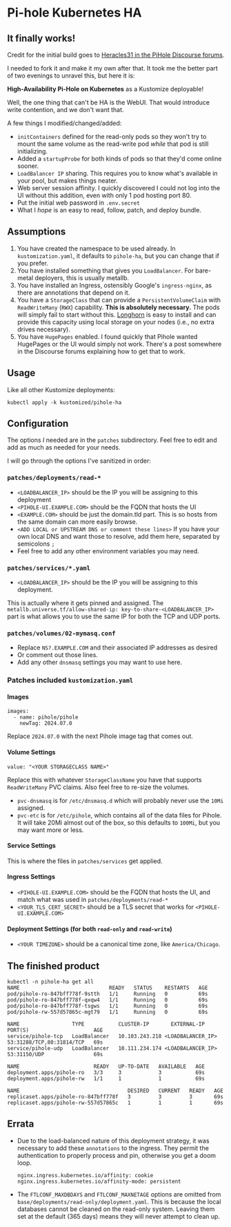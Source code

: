 # Pi-hole Kubernetes HA

## It finally works!

Credit for the initial build goes to [Heracles31 in the PiHole Discourse
forums](https://discourse.pi-hole.net/t/pi-hole-high-availability-with-kubernetes/67505/4).

I needed to fork it and make it my own after that. It took me the better part of
two evenings to unravel this, but here it is:

**High-Availability Pi-Hole on Kubernetes** as a Kustomize deployable!

Well, the one thing that can't be HA is the WebUI. That would introduce write
contention, and we don't want that.

A few things I modified/changed/added:

* `initContainers` defined for the read-only pods so they won't try to mount the
  same volume as the read-write pod *while* that pod is still initializing.
* Added a `startupProbe` for both kinds of pods so that they'd come online sooner.
* `LoadBalancer IP` sharing. This requires you to know what's available in your
  pool, but makes things neater.
* Web server session affinity. I quickly discovered I could not log into the UI
  without this addition, even with only 1 pod hosting port 80.
* Put the initial web password in `.env.secret`
* What I *hope* is an easy to read, follow, patch, and deploy bundle.


## Assumptions

1. You have created the namespace to be used already. In `kustomization.yaml`,
   it defaults to `pihole-ha`, but you can change that if you prefer.
2. You have installed something that gives you `LoadBalancer`. For bare-metal
   deployers, this is usually metallb.
3. You have installed an Ingress, ostensibly Google's `ingress-nginx`, as there
   are annotations that depend on it.
4. You have a `StorageClass` that can provide a `PersistentVolumeClaim` with
   `ReadWriteMany` (`RWX`) capability. **This is absolutely necessary.** The
   pods will simply fail to start without this. [Longhorn](https://longhorn.io)
   is easy to install and can provide this capacity using local storage on your
   nodes (i.e., no extra drives necessary).
5. You have `HugePages` enabled. I found quickly that Pihole wanted HugePages or
   the UI would simply not work. There's a post somewhere in the Discourse forums
   explaining how to get that to work.

## Usage

Like all other Kustomize deployments:

```
kubectl apply -k kustomized/pihole-ha
```

## Configuration

The options *I* needed are in the `patches` subdirectory. Feel free to edit and
add as much as needed for your needs.

I will go through the options I've sanitized in order:

### `patches/deployments/read-*`

* `<LOADBALANCER_IP>` should be the IP you will be assigning to this deployment
* `<PIHOLE-UI.EXAMPLE.COM>` should be the FQDN that hosts the UI
* `<EXAMPLE.COM>` should be just the domain.tld part. This is so hosts from the same domain can more easily browse.
* `<ADD LOCAL or UPSTREAM DNS or comment these lines>` If you have your own local DNS and want those to resolve, add them here, separated by semicolons `;`
* Feel free to add any other environment variables you may need.

### `patches/services/*.yaml`

* `<LOADBALANCER_IP>` should be the IP you will be assigning to this deployment.

This is actually where it gets pinned and assigned. The `metallb.universe.tf/allow-shared-ip: key-to-share-<LOADBALANCER_IP>` part is what allows you to use the same IP for both the TCP and UDP ports.

### `patches/volumes/02-mymasq.conf`

* Replace `NS?.EXAMPLE.COM` and their associated IP addresses as desired
* Or comment out those lines.
* Add any other `dnsmasq` settings you may want to use here.

### Patches included `kustomization.yaml`

#### Images

```
images:
  - name: pihole/pihole
    newTag: 2024.07.0
```

Replace `2024.07.0` with the next Pihole image tag that comes out.

#### Volume Settings

```
value: "<YOUR STORAGECLASS NAME>"
```

Replace this with whatever `StorageClassName` you have that supports `ReadWriteMany`
PVC claims. Also feel free to re-size the volumes.


- `pvc-dnsmasq` is for `/etc/dnsmasq.d` which will probably never use the `10Mi` assigned.
- `pvc-etc` is for `/etc/pihole`, which contains all of the data files for Pihole.
  It will take 20Mi almost out of the box, so this defaults to `100Mi`, but you
  may want more or less.

#### Service Settings

This is where the files in `patches/services` get applied.

#### Ingress Settings

* `<PIHOLE-UI.EXAMPLE.COM>` should be the FQDN that hosts the UI, and match what
  was used in `patches/deployments/read-*`
* `<YOUR_TLS_CERT_SECRET>` should be a TLS secret that works for `<PIHOLE-UI.EXAMPLE.COM>`

#### Deployment Settings (for both `read-only` and `read-write`)

* `<YOUR TIMEZONE>` should be a canonical time zone, like `America/Chicago`.

## The finished product

```
kubectl -n pihole-ha get all
NAME                             READY   STATUS    RESTARTS   AGE
pod/pihole-ro-847bff778f-9stth   1/1     Running   0          69s
pod/pihole-ro-847bff778f-qxqw4   1/1     Running   0          69s
pod/pihole-ro-847bff778f-tsgws   1/1     Running   0          69s
pod/pihole-rw-557d57865c-mgt79   1/1     Running   0          69s

NAME                 TYPE           CLUSTER-IP       EXTERNAL-IP    PORT(S)                     AGE
service/pihole-tcp   LoadBalancer   10.103.243.218 <LOADBALANCER_IP>   53:31288/TCP,80:31814/TCP   69s
service/pihole-udp   LoadBalancer   10.111.234.174 <LOADBALANCER_IP>   53:31150/UDP                69s

NAME                        READY   UP-TO-DATE   AVAILABLE   AGE
deployment.apps/pihole-ro   3/3     3            3           69s
deployment.apps/pihole-rw   1/1     1            1           69s

NAME                                   DESIRED   CURRENT   READY   AGE
replicaset.apps/pihole-ro-847bff778f   3         3         3       69s
replicaset.apps/pihole-rw-557d57865c   1         1         1       69s
```

## Errata

- Due to the load-balanced nature of this deployment strategy, it was necessary
  to add these `annotations` to the ingress. They permit the authentication to
  properly process and pin, otherwise you get a doom loop.

  ```
  nginx.ingress.kubernetes.io/affinity: cookie
  nginx.ingress.kubernetes.io/affinity-mode: persistent 
  ```

- The `FTLCONF_MAXDBDAYS` and `FTLCONF_MAXNETAGE` options are omitted from
  `base/deployments/read-only/deployment.yaml`. This is because the local databases
  cannot be cleaned on the read-only system. Leaving them set at the default (365
  days) means they will never attempt to clean up.